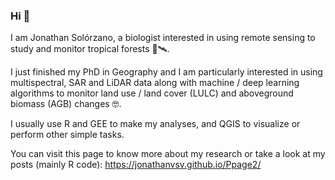 ### Hi 👋

I am Jonathan Solórzano, a biologist interested in using remote sensing to study and monitor tropical forests 🌳🛰️. 

I just finished my PhD in Geography and I am particularly interested in using multispectral, SAR and LiDAR data along with machine / deep learning algorithms to monitor land use / land cover (LULC) and aboveground biomass (AGB) changes 🤓.

I usually use R and GEE to make my analyses, and QGIS to visualize or perform other simple tasks.

You can visit this page to know more about my research or take a look at my posts (mainly R code): https://jonathanvsv.github.io/Ppage2/
